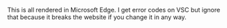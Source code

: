 This is all rendered in Microsoft Edge. I get error codes on VSC but ignore that because it breaks the website if you change it in any way.
